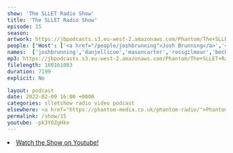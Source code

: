 ```yaml
---
show: 'The SLLET Radio Show'
title: 'The SLLET Radio Show'
episode: 15
season: 
artwork: https://jbpodcasts.s3.eu-west-2.amazonaws.com/Phantom/The+SLLET+Radio+Show/2021-09-27+-+SLLET+radio+square.png
people: ['Host': ['<a href="/people/joshbrunning">Josh Brunning</a>','<a href="/people/danjellicoe">Dan Jellicoe</a>'], 'Guests': ['<a href="/people/masoncarter">Mason Carter</a>','<a href="/people/rossgilmour">Ross Gilmour</a>','<a href="/people/beckyfarrar">Becky Farrar</a>']]
names:  ['joshbrunning','danjellicoe','masoncarter','rossgilmour','beckyfarrar']
mp3: https://jbpodcasts.s3.eu-west-2.amazonaws.com/Phantom/The+SLLET+Radio+Show/2022-02-09+-+15.mp3
filelength: 160161083
duration: 7199
explicit: No

layout: podcast
date: 2022-02-09 16:00 +0000
categories: slletshow radio video podcast
elsewhere: <a href="https://phantom-media.co.uk/phantom-radio/">Phantom Media</a>
permalink: /show/15
youtube: -pk3YOZgHko
---
```


<li><a href="https://youtu.be/-pk3YOZgHko">Watch the Show on Youtube!</a></li>
